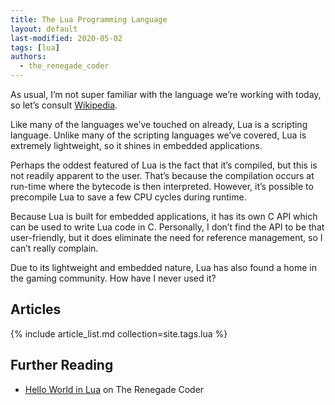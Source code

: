 ```yaml
---
title: The Lua Programming Language
layout: default
last-modified: 2020-05-02
tags: [lua]
authors:
  - the_renegade_coder
---
```


As usual, I’m not super familiar with the language we’re working with today,
so let’s consult [Wikipedia][1].

Like many of the languages we’ve touched on already, Lua is a scripting language.
Unlike many of the scripting languages we’ve covered, Lua is extremely lightweight,
so it shines in embedded applications.

Perhaps the oddest featured of Lua is the fact that it’s compiled, but this is
not readily apparent to the user. That’s because the compilation occurs at
run-time where the bytecode is then interpreted. However, it’s possible to
precompile Lua to save a few CPU cycles during runtime.

Because Lua is built for embedded applications, it has its own C API which can
be used to write Lua code in C. Personally, I don’t find the API to be that
user-friendly, but it does eliminate the need for reference management, so I
can’t really complain.

Due to its lightweight and embedded nature, Lua has also found a home in the
gaming community. How have I never used it?

## Articles

{% include article_list.md collection=site.tags.lua %}

## Further Reading

- [Hello World in Lua][2] on The Renegade Coder

[1]: https://en.wikipedia.org/wiki/Lua_(programming_language)
[2]: https://therenegadecoder.com/code/hello-world-in-lua/
